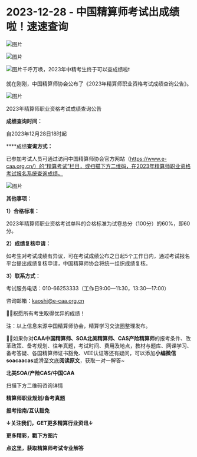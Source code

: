 # 2023-12-28 - 中国精算师考试出成绩啦！速速查询

![图片](https://mmbiz.qpic.cn/mmbiz_jpg/mK3FpI9af4kg4PH3You8v1p2s4zAl35ZxNnxg0MdNmVTvH2IJcatox7FnBcNAnYE4JN8ZPBDeK1yLvRwqaptmA/640?wx_fmt=jpeg&wxfrom=5&wx_lazy=1&wx_co=1&tp=webp)

![图片](https://mmbiz.qpic.cn/mmbiz_gif/mK3FpI9af4kg4PH3You8v1p2s4zAl35ZQkpnCFrL4sxibTsCHduia44N0WRpw0ibe62rGfxowYB0ZzQROPDAlhh3Q/640?wx_fmt=gif&wxfrom=5&wx_lazy=1&tp=webp)

![图片](https://res.wx.qq.com/t/wx_fed/we-emoji/res/v1.3.10/assets/newemoji/Fireworks.png?tp=webp&wxfrom=5&wx_lazy=1)千呼万唤，2023年中精考生终于可以查成绩啦❗

就在刚刚，中国精算师协会公布了《2023年精算师职业资格考试成绩查询公告》。

![图片](https://mmbiz.qpic.cn/sz_mmbiz_png/mK3FpI9af4l6qnMW7MemOFgyFwIOFJoMibCnkhcrc1YxTExQ3VlUOiaG2obR2h0e9Ovemv6iagKOw4kmtNYLUpkeg/640?wx_fmt=png&from=appmsg&tp=webp&wxfrom=5&wx_lazy=1)

2023年精算师职业资格考试成绩查询公告

**成绩查询时间：**

自2023年12月28日18时起

****成绩**查询方式：**

已参加考试人员可通过访问中国精算师协会官方网站（https://www.e-caa.org.cn/）的“精算考试”栏目，或扫描下方二维码，在2023年精算师职业资格考试报名系统查询成绩。

![图片](https://mmbiz.qpic.cn/sz_mmbiz_png/Ynb9h8onKW8oo4mdIUke8iaF4cCWu68P0WoZX1oVM5De8AbWH4KQ2deWfVQOKeIKjJCib3DxH0CnZ5D3xuINYDdg/640?wx_fmt=png&from=appmsg&tp=webp&wxfrom=5&wx_lazy=1)

**其他事项：**

**1）合格标准：**

2023年精算师职业资格考试单科的合格标准为试卷总分（100分）的60%，即60分。

**2）成绩复核申请：**

如考生对考试成绩有异议，可在考试成绩公布之日起5个工作日内，通过考试报名平台提出成绩复核申请，中国精算师协会将统一组织成绩复核。

**3）联系方式：**

考试服务电话：010-66253333（工作日9:00—11:30，13:30—17:00）

咨询邮箱：kaoshi@e-caa.org.cn

💁‍♀️祝愿所有考生取得优异的成绩！

注：以上信息来源中国精算师协会，精算学习交流圈整理发布。

**💁‍♀️**如果你对**CAA中国精算师、SOA北美精算师、CAS产险精算师**的报考条件、改革政策、备考规划、往年真题，考试时间、费用及地点，教材与题库、网课学习、备考答疑、各国精算师证书豁免、VEE认证等还有疑问，可以添加**小编微信soacaacas**或滑至文底**阅读原文**，获取一对一解答~

**北美SOA/产险CAS/中国CAA**

扫描下方二维码咨询详情


**精算师职业规划/备考真题**

**报考指南/互认豁免**

**↓关注我们，GET更多精算行业资讯↓**



**更多精彩，戳下方图片**


[](http://mp.weixin.qq.com/s?__biz=Mzg5ODgxNDE0NQ==&mid=2247496095&idx=1&sn=1652ad043d7583602c430bfc3007aac3&chksm=c05e6831f729e127b771f250531ddbc5e5fa382e199b4a6f49c73a6c8a3b21102ab8fe3e879f&scene=21#wechat_redirect)

[](http://mp.weixin.qq.com/s?__biz=Mzg5ODgxNDE0NQ==&mid=2247493501&idx=1&sn=7620e474746373a659fe5ef89fbb7cd2&chksm=c05e7ed3f729f7c511ae682b3857e983df48e50f8605ed66cb2ef2297a4871ede24978a97033&scene=21#wechat_redirect)

[](http://mp.weixin.qq.com/s?__biz=Mzg5ODgxNDE0NQ==&mid=2247485880&idx=1&sn=0ba2bf0e4451dec32a929e06b118121c&chksm=c05d9016f72a1900fe9894195b322250dec7c7456ca30c5cce94ae6819d30bc65094e2e2719d&scene=21#wechat_redirect)

[](http://mp.weixin.qq.com/s?__biz=Mzg5ODgxNDE0NQ==&mid=2247483716&idx=1&sn=e1df2885756e4f4a72d0567ffa4690bb&chksm=c05d98eaf72a11fca6a29c8eb62754a0b92898373d1de868332308fafe026d4c456fc0f4653f&scene=21#wechat_redirect)

[](http://mp.weixin.qq.com/s?__biz=Mzg5ODgxNDE0NQ==&mid=2247484305&idx=1&sn=faae400b6a109a99b390d9cf3b2e4c29&chksm=c05d9a3ff72a1329c36d211fdd502501b728c1692d079cf95ee41fd0269002f7c72cffff1ad0&scene=21#wechat_redirect)




**点这里，获取精算师考试专业解答**